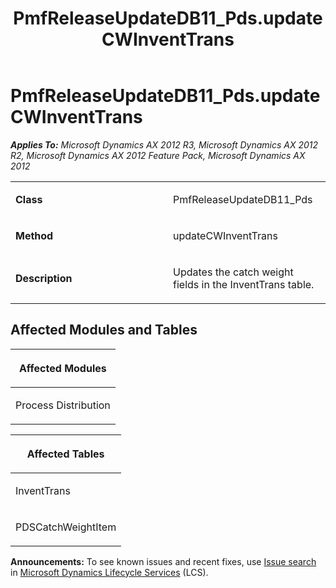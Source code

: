 ﻿---
title: PmfReleaseUpdateDB11_Pds.updateCWInventTrans
TOCTitle: PmfReleaseUpdateDB11_Pds.updateCWInventTrans
ms:assetid: fea2c488-b0bc-ab39-1c7d-478c7eb735fb
ms:mtpsurl: https://msdn.microsoft.com/en-us/library/JJ720192(v=AX.60)
ms:contentKeyID: 49712497
ms.date: 05/18/2015
mtps_version: v=AX.60
---

# PmfReleaseUpdateDB11\_Pds.updateCWInventTrans 


_**Applies To:** Microsoft Dynamics AX 2012 R3, Microsoft Dynamics AX 2012 R2, Microsoft Dynamics AX 2012 Feature Pack, Microsoft Dynamics AX 2012_

<table>
<colgroup>
<col style="width: 50%" />
<col style="width: 50%" />
</colgroup>
<tbody>
<tr class="odd">
<td><p><strong>Class</strong></p></td>
<td><p>PmfReleaseUpdateDB11_Pds</p></td>
</tr>
<tr class="even">
<td><p><strong>Method</strong></p></td>
<td><p>updateCWInventTrans</p></td>
</tr>
<tr class="odd">
<td><p><strong>Description</strong></p></td>
<td><p>Updates the catch weight fields in the InventTrans table.</p></td>
</tr>
</tbody>
</table>


## Affected Modules and Tables

<table>
<colgroup>
<col style="width: 100%" />
</colgroup>
<thead>
<tr class="header">
<th><p>Affected Modules</p></th>
</tr>
</thead>
<tbody>
<tr class="odd">
<td><p>Process Distribution</p></td>
</tr>
</tbody>
</table>


<table>
<colgroup>
<col style="width: 100%" />
</colgroup>
<thead>
<tr class="header">
<th><p>Affected Tables</p></th>
</tr>
</thead>
<tbody>
<tr class="odd">
<td><p>InventTrans</p></td>
</tr>
<tr class="even">
<td><p>PDSCatchWeightItem</p></td>
</tr>
</tbody>
</table>

  
**Announcements:** To see known issues and recent fixes, use [Issue search](http://go.microsoft.com/fwlink/?linkid=389258) in [Microsoft Dynamics Lifecycle Services](http://go.microsoft.com/fwlink/?linkid=306505) (LCS).

